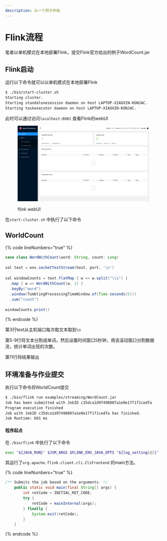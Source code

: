 ```yaml
---
description: 从一个例子开始
---
```


# Flink流程

笔者以单机模式在本地部署Flink，提交Flink官方给出的例子WordCount.jar

## Flink启动

运行以下命令就可以以单机模式在本地部署Flink

```bash
$ ./bin/start-cluster.sh
Starting cluster.
Starting standalonesession daemon on host LAPTOP-XIAOXIN-KONJAC.
Starting taskexecutor daemon on host LAPTOP-XIAOXIN-KONJAC.
```

此时可以通过访问`localhost:8081` 查看Flink的webUI

<figure><img src=".gitbook/assets/image (5).png" alt=""><figcaption><p>flink webUI</p></figcaption></figure>

在`start-cluster.sh` 中执行了以下命令

## WorldCount

{% code lineNumbers="true" %}
```java
case class WordWithCount(word: String, count: Long)

val text = env.socketTextStream(host, port, '\n')

val windowCounts = text.flatMap { w => w.split("\\s") }
  .map { w => WordWithCount(w, 1) }
  .keyBy("word")
  .window(TumblingProcessingTimeWindow.of(Time.seconds(5)))
  .sum("count")

windowCounts.print()
```
{% endcode %}

第3行text从主机端口每次取文本取到`\n`&#x20;

第5-9行将文本分割成单词，然后设置时间窗口5秒钟，用该滚动窗口分割数据流，统计单词出现的次数。

第11行将结果输出

## 环境准备与作业提交

执行以下命令将WorldCount提交

```bash
$ ./bin/flink run examples/streaming/WordCount.jar
Job has been submitted with JobID c35dca1d97498807a1e0e17f1f1cedfa
Program execution finished
Job with JobID c35dca1d97498807a1e0e17f1f1cedfa has finished.
Job Runtime: 601 ms
```

#### 程序起点

在`./bin/flink` 中执行了以下命令

```bash
exec "${JAVA_RUN}" $JVM_ARGS $FLINK_ENV_JAVA_OPTS "${log_setting[@]}" -classpath "`manglePathList "$CC_CLASSPATH:$INTERNAL_HADOOP_CLASSPATHS"`" org.apache.flink.client.cli.CliFrontend "$@"
```

其运行了`org.apache.flink.client.cli.CliFrontend` 的main方法。

{% code lineNumbers="true" %}
```java
/** Submits the job based on the arguments. */
    public static void main(final String[] args) {
        int retCode = INITIAL_RET_CODE;
        try {
            retCode = mainInternal(args);
        } finally {
            System.exit(retCode);
        }
    }
```
{% endcode %}
